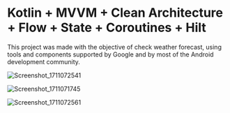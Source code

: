 # Kotlin + MVVM + Clean Architecture + Flow + State + Coroutines + Hilt

This project was made with the objective of check weather forecast, using tools and components supported by Google and by most of the Android development community.


![Screenshot_1711072541](https://github.com/haithemelloumi/WeatherApplication/assets/20481148/90ff14f4-ab1c-45b9-9e85-a4bf92a020f1)

![Screenshot_1711071745](https://github.com/haithemelloumi/WeatherApplication/assets/20481148/7408c1b6-30d8-4c78-8130-3ddc4d55a907)

![Screenshot_1711072561](https://github.com/haithemelloumi/WeatherApplication/assets/20481148/4a30ec18-f4c3-465c-b11e-96492ea1df3a)

